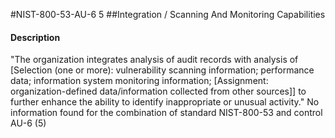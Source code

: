 #NIST-800-53-AU-6 5
##Integration / Scanning And Monitoring Capabilities
#### Description
"The organization integrates analysis of audit records with analysis of [Selection (one or more): vulnerability scanning information; performance data; information system monitoring information; [Assignment: organization-defined data/information collected from other sources]] to further enhance the ability to identify inappropriate or unusual activity."
No information found for the combination of standard NIST-800-53 and control AU-6 (5)
